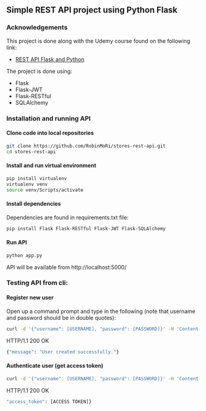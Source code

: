 ## Simple REST API project using Python Flask

### Acknowledgements

This project is done along with the Udemy course found on the 
following link:
* [REST API Flask and Python](https://www.udemy.com/course/rest-api-flask-and-python/)

The project is done using:
* Flask
* Flask-JWT
* Flask-RESTful
* SQLAlchemy


### Installation and running API
#### Clone code into local repositories
```bash
git clone https://github.com/RobinMoRi/stores-rest-api.git
cd stores-rest-api
```

#### Install and run virtual environment
```bash
pip install virtualenv
virtualenv venv
source venv/Scripts/activate
```

#### Install dependencies
Dependencies are found in requirements.txt file:
```bash
pip install Flask Flask-RESTful Flask-JWT Flask-SQLAlchemy
```

#### Run API
```bash
python app.py
```
API will be available from http://localhost:5000/

### Testing API from cli:
#### Register new user
Open up a command prompt and type in the following (note that username and password should be in double quotes):

```bash
curl -d '{"username": [USERNAME], "password": [PASSWORD]}' -H 'Content-Type: application/json' http://localhost:5000/register
```
HTTP/1.1 200 OK
```bash
{"message": "User created successfully."}
```

#### Authenticate user (get access token)
```bash
curl -d '{"username": [USERNAME], "password": [PASSWORD]}' -H 'Content-Type: application/json' http://localhost:5000/auth
```
HTTP/1.1 200 OK
```bash
"access_token": [ACCESS TOKEN]}
```
